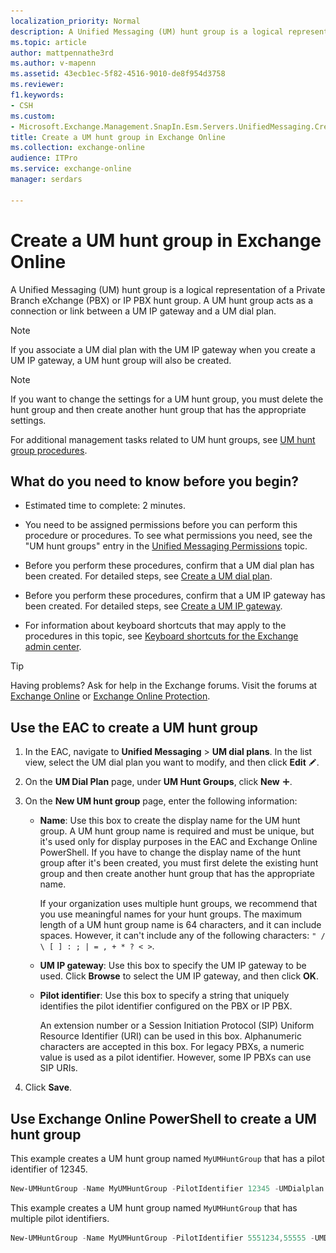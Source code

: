 ```yaml
---
localization_priority: Normal
description: A Unified Messaging (UM) hunt group is a logical representation of a Private Branch eXchange (PBX) or IP PBX hunt group. A UM hunt group acts as a connection or link between a UM IP gateway and a UM dial plan.
ms.topic: article
author: mattpennathe3rd
ms.author: v-mapenn
ms.assetid: 43ecb1ec-5f82-4516-9010-de8f954d3758
ms.reviewer: 
f1.keywords:
- CSH
ms.custom:
- Microsoft.Exchange.Management.SnapIn.Esm.Servers.UnifiedMessaging.CreateUMHuntGroupWizardForm.CreateUMHuntGroupWizardPage1
title: Create a UM hunt group in Exchange Online
ms.collection: exchange-online
audience: ITPro
ms.service: exchange-online
manager: serdars

---
```


# Create a UM hunt group in Exchange Online

A Unified Messaging (UM) hunt group is a logical representation of a Private Branch eXchange (PBX) or IP PBX hunt group. A UM hunt group acts as a connection or link between a UM IP gateway and a UM dial plan.

> [!NOTE]
> If you associate a UM dial plan with the UM IP gateway when you create a UM IP gateway, a UM hunt group will also be created.

> [!NOTE]
> If you want to change the settings for a UM hunt group, you must delete the hunt group and then create another hunt group that has the appropriate settings.

For additional management tasks related to UM hunt groups, see [UM hunt group procedures](um-hunt-group-procedures.md).

## What do you need to know before you begin?

- Estimated time to complete: 2 minutes.

- You need to be assigned permissions before you can perform this procedure or procedures. To see what permissions you need, see the "UM hunt groups" entry in the [Unified Messaging Permissions](https://technet.microsoft.com/library/d326c3bc-8f33-434a-bf02-a83cc26a5498.aspx) topic.

- Before you perform these procedures, confirm that a UM dial plan has been created. For detailed steps, see [Create a UM dial plan](create-um-dial-plan.md).

- Before you perform these procedures, confirm that a UM IP gateway has been created. For detailed steps, see [Create a UM IP gateway](create-um-ip-gateway.md).

- For information about keyboard shortcuts that may apply to the procedures in this topic, see [Keyboard shortcuts for the Exchange admin center](../../accessibility/keyboard-shortcuts-in-admin-center.md).

> [!TIP]
> Having problems? Ask for help in the Exchange forums. Visit the forums at [Exchange Online](https://go.microsoft.com/fwlink/p/?linkId=267542) or [Exchange Online Protection](https://go.microsoft.com/fwlink/p/?linkId=285351).

## Use the EAC to create a UM hunt group

1. In the EAC, navigate to **Unified Messaging** \> **UM dial plans**. In the list view, select the UM dial plan you want to modify, and then click **Edit** ![Edit icon](../../media/ITPro_EAC_EditIcon.gif).

2. On the **UM Dial Plan** page, under **UM Hunt Groups**, click **New** ![Add Icon](../../media/ITPro_EAC_AddIcon.gif).

3. On the **New UM hunt group** page, enter the following information:

   - **Name**: Use this box to create the display name for the UM hunt group. A UM hunt group name is required and must be unique, but it's used only for display purposes in the EAC and Exchange Online PowerShell. If you have to change the display name of the hunt group after it's been created, you must first delete the existing hunt group and then create another hunt group that has the appropriate name.

     If your organization uses multiple hunt groups, we recommend that you use meaningful names for your hunt groups. The maximum length of a UM hunt group name is 64 characters, and it can include spaces. However, it can't include any of the following characters: `" / \ [ ] : ; | = , + * ? < >`.

   - **UM IP gateway**: Use this box to specify the UM IP gateway to be used. Click **Browse** to select the UM IP gateway, and then click **OK**.

   - **Pilot identifier**: Use this box to specify a string that uniquely identifies the pilot identifier configured on the PBX or IP PBX.

     An extension number or a Session Initiation Protocol (SIP) Uniform Resource Identifier (URI) can be used in this box. Alphanumeric characters are accepted in this box. For legacy PBXs, a numeric value is used as a pilot identifier. However, some IP PBXs can use SIP URIs.

4. Click **Save**.

## Use Exchange Online PowerShell to create a UM hunt group

This example creates a UM hunt group named `MyUMHuntGroup` that has a pilot identifier of 12345.

```PowerShell
New-UMHuntGroup -Name MyUMHuntGroup -PilotIdentifier 12345 -UMDialplan MyUMDialPlan -UMIPGateway MyUMIPGateway
```

This example creates a UM hunt group named `MyUMHuntGroup` that has multiple pilot identifiers.

```PowerShell
New-UMHuntGroup -Name MyUMHuntGroup -PilotIdentifier 5551234,55555 -UMDialplan MyUMDialPlan -UMIPGateway MyUMIPGateway
```
